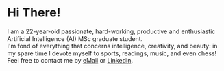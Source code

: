 # Hi There!

I am a 22-year-old passionate, hard-working, productive and enthusiastic Artificial Intelligence (AI) MSc graduate student.  
I'm fond of everything that concerns intelligence, creativity, and beauty: in my spare time I devote myself to sports, readings, music, and even chess!  
Feel free to contact me by [eMail](mailto:gmarinogh.8601@gmail.com) or [LinkedIn](https://www.linkedin.com/in/gmarino862001/).
